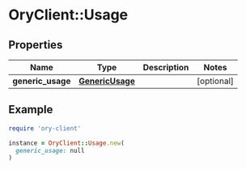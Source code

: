 # OryClient::Usage

## Properties

| Name | Type | Description | Notes |
| ---- | ---- | ----------- | ----- |
| **generic_usage** | [**GenericUsage**](GenericUsage.md) |  | [optional] |

## Example

```ruby
require 'ory-client'

instance = OryClient::Usage.new(
  generic_usage: null
)
```

